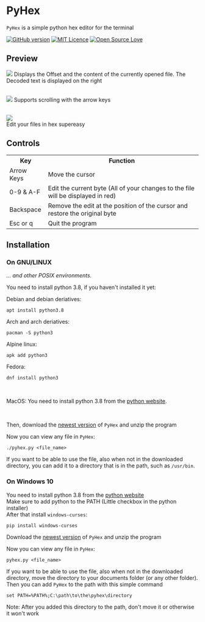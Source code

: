 
# PyHex

`PyHex` is a simple python hex editor for the terminal

[![GitHub version](https://badge.fury.io/gh/builditluc%2Fpyhex.svg)](https://badge.fury.io/gh/builditluc%2Fpyhex)
[![MIT Licence](https://badges.frapsoft.com/os/mit/mit.svg?v=103)](https://opensource.org/licenses/mit-license.php)
[![Open Source Love](https://badges.frapsoft.com/os/v2/open-source.png?v=103)](https://github.com/ellerbrock/open-source-badges/)

## Preview
![](https://i.imgur.com/Wia7wtg.png)
Displays the Offset and the content of the currently opened file. The Decoded text is displayed on the right <br><br>

![](https://i.imgur.com/c6fBf4t.png)
Supports scrolling with the arrow keys <br><br>

![](https://i.imgur.com/0OzgptH.png) <br>
Edit your files in hex supereasy 

## Controls
<table>
<tr><th>Key</th><th>Function</th></tr>
<tr><td>Arrow Keys</td><td>Move the cursor</td></tr>
<tr><td>0-9 & A-F</td><td>Edit the current byte (All of your changes to the file will be displayed in red)</td></tr>
<tr><td>Backspace</td><td>Remove the edit at the position of the cursor and restore the original byte</td></tr>
<tr><td>Esc or q</td><td>Quit the program</td></tr>
</table>

## Installation

### On GNU/LINUX
*... and other POSIX environments.*

You need to install python 3.8, if you haven't installed it yet:

Debian and debian deriatives:
```
apt install python3.8
```

Arch and arch deriatives:
```
pacman -S python3
```

Alpine linux:
```
apk add python3
```

Fedora:
```
dnf install python3
```

<br>

MacOS: You need to install python 3.8 from the [python website](https://www.python.org/). 

<br>

Then, download the [newest version](https://github.com/Builditluc/PyHex/releases) of `PyHex` and unzip the program

Now you can view any file in `PyHex`:
```
./pyhex.py <file_name>
```

If you want to be able to use the file, also when not in the downloaded directory, you can add it to a directory that is in the path, such as `/usr/bin`.


### On Windows 10

You need to install python 3.8 from the [python website](https://www.python.org/) <br>
Make sure to add python to the PATH (Little checkbox in the python installer) <br>
After that install `windows-curses`:
```
pip install windows-curses
```

Download the [newest version](https://github.com/Builditluc/PyHex/releases) of `PyHex` and unzip the program

Now you can view any file in `PyHex`:
```
pyhex.py <file_name>
```

If you want to be able to use the file, also when not in the downloaded directory, move the directory to your documents folder (or any other folder).
Then you can add `PyHex` to the path with this simple command
```
set PATH=%PATH%;C:\path\to\the\pyhex\directory
```
Note: After you added this directory to the path, don't move it or otherwise it won't work

